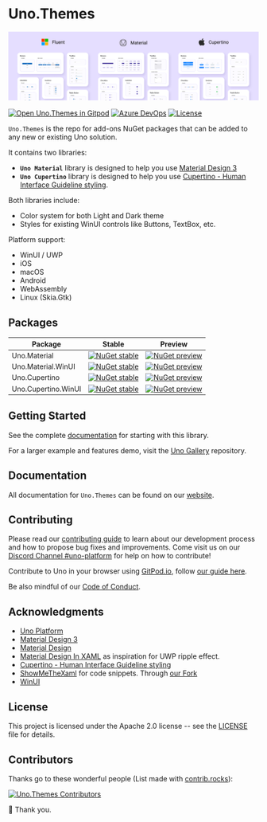 ﻿# Uno.Themes

<p align="center">
  <img src="doc/assets/themes-design-systems.png">
</p>

[![Open Uno.Themes in Gitpod](https://gitpod.io/button/open-in-gitpod.svg)](https://gitpod.io/#https://github.com/unoplatform/uno.themes)
[![Azure DevOps](https://uno-platform.visualstudio.com/Uno%20Platform/_apis/build/status/Uno%20Platform/Uno.Themes%20-%20CI?branchName=master)](https://uno-platform.visualstudio.com/Uno%20Platform/_build/latest?definitionId=89&branchName=master)
[![License](https://img.shields.io/badge/License-Apache%202.0-blue.svg)](LICENSE)

`Uno.Themes` is the repo for add-ons NuGet packages that can be added to any new or existing Uno solution.

It contains two libraries:

- **`Uno Material`** library is designed to help you use [Material Design 3](https://m3.material.io/)
- **`Uno Cupertino`** library is designed to help you use [Cupertino - Human Interface Guideline styling](https://developer.apple.com/design/human-interface-guidelines/).

Both libraries include:

- Color system for both Light and Dark theme
- Styles for existing WinUI controls like Buttons, TextBox, etc.

Platform support:

- WinUI / UWP
- iOS
- macOS
- Android
- WebAssembly
- Linux (Skia.Gtk)

## Packages

Package|Stable|Preview
-|-|-
Uno.Material|[![NuGet stable](https://img.shields.io/nuget/v/Uno.Material?label=stable)](https://www.nuget.org/packages/Uno.Material)|[![NuGet preview](https://img.shields.io/nuget/vpre/Uno.Material?label=preview)](https://www.nuget.org/packages/Uno.Material)
Uno.Material.WinUI|[![NuGet stable](https://img.shields.io/nuget/v/Uno.Material.WinUI?label=stable)](https://www.nuget.org/packages/Uno.Material.WinUI)|[![NuGet preview](https://img.shields.io/nuget/vpre/Uno.Material.WinUI?label=preview)](https://www.nuget.org/packages/Uno.Material.WinUI)
Uno.Cupertino|[![NuGet stable](https://img.shields.io/nuget/v/Uno.Cupertino?label=stable)](https://www.nuget.org/packages/Uno.Cupertino)|[![NuGet preview](https://img.shields.io/nuget/vpre/Uno.Cupertino?label=preview)](https://www.nuget.org/packages/Uno.Cupertino)
Uno.Cupertino.WinUI|[![NuGet stable](https://img.shields.io/nuget/v/Uno.Cupertino.WinUI?label=stable)](https://www.nuget.org/packages/Uno.Cupertino.WinUI)|[![NuGet preview](https://img.shields.io/nuget/vpre/Uno.Cupertino.WinUI?label=preview)](https://www.nuget.org/packages/Uno.Cupertino.WinUI)

## Getting Started

See the complete [documentation](#documentation) for starting with this library.

For a larger example and features demo, visit the [Uno Gallery](https://github.com/unoplatform/uno.gallery) repository.

## Documentation

All documentation for `Uno.Themes` can be found on our [website](https://platform.uno/docs/articles/external/uno.themes/doc/themes-overview.html).

## Contributing

Please read our [contributing guide](CONTRIBUTING.md) to learn about our development process and how to propose bug fixes and improvements.
Come visit us on our [Discord Channel #uno-platform](https://discord.gg/eBHZSKG) for help on how to contribute!

Contribute to Uno in your browser using [GitPod.io](https://gitpod.io), follow [our guide here](https://platform.uno/docs/articles/features/working-with-gitpod.html).

Be also mindful of our [Code of Conduct](CODE_OF_CONDUCT.md).

## Acknowledgments

- [Uno Platform](https://platform.uno)
- [Material Design 3](https://m3.material.io/)
- [Material Design](https://material.io/design)
- [Material Design In XAML](https://github.com/MaterialDesignInXAML) as inspiration for UWP ripple effect.
- [Cupertino - Human Interface Guideline styling](https://developer.apple.com/design/human-interface-guidelines)
- [ShowMeTheXaml](https://github.com/Keboo/ShowMeTheXAML) for code snippets. Through [our Fork](https://github.com/unoplatform/ShowMeTheXAML)
- [WinUI](https://microsoft.github.io/microsoft-ui-xaml/)

## License

This project is licensed under the Apache 2.0 license -- see the
[LICENSE](LICENSE) file for details.

## Contributors

Thanks go to these wonderful people (List made with [contrib.rocks](https://contrib.rocks)):

[![Uno.Themes Contributors](https://contrib.rocks/image?repo=unoplatform/Uno.Themes)](https://github.com/unoplatform/Uno.Themes/graphs/contributors)

💖 Thank you.
